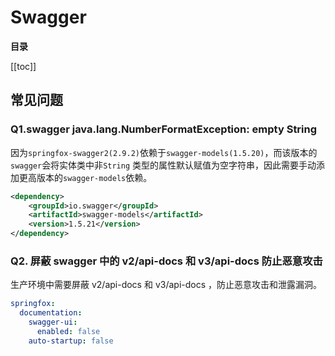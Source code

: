 # Swagger

**目录**

[[toc]]

## 常见问题

### Q1.swagger java.lang.NumberFormatException: empty String

因为`springfox-swagger2(2.9.2)`依赖于`swagger-models(1.5.20)`，而该版本的`swagger`会将实体类中非`String`
类型的属性默认赋值为空字符串，因此需要手动添加更高版本的`swagger-models`依赖。

```xml
<dependency>
    <groupId>io.swagger</groupId>
    <artifactId>swagger-models</artifactId>
    <version>1.5.21</version>
</dependency>
```

### Q2. 屏蔽 swagger 中的 v2/api-docs 和 v3/api-docs 防止恶意攻击

生产环境中需要屏蔽 v2/api-docs 和 v3/api-docs ，防止恶意攻击和泄露漏洞。

```yaml
springfox:
  documentation:
    swagger-ui:
      enabled: false
    auto-startup: false
```


